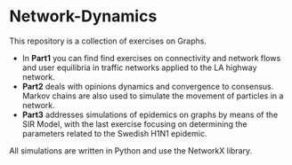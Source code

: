 # Network-Dynamics
This repository is a collection of exercises on Graphs.

* In <b>Part1</b> you can find find exercises on connectivity and network flows and user equilibria in traffic networks applied to the LA highway network.
* <b>Part2</b> deals with opinions dynamics and convergence to consensus. Markov chains are also used to simulate the movement of particles in a network.
* <b>Part3</b> addresses simulations of epidemics on graphs by means of the SIR Model, with the last exercise focusing on determining the parameters related to the Swedish H1N1 epidemic.

All simulations are written in Python and use the NetworkX library.
